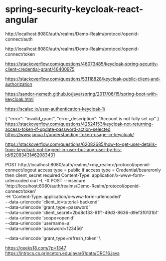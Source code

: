 # spring-security-keycloak-react-angular

http://localhost:8080/auth/realms/Demo-Realm/protocol/openid-connect/auth

http://localhost:8080/auth/realms/Demo-Realm/protocol/openid-connect/token

https://stackoverflow.com/questions/46073485/keycloak-spring-security-client-credential-grant/46400975

https://stackoverflow.com/questions/53118828/keycloak-public-client-and-authorization

https://sandor-nemeth.github.io/java/spring/2017/06/15/spring-boot-with-keycloak.html

https://scalac.io/user-authentication-keycloak-1/

{ "error": "invalid_grant", "error_description": "Account is not fully set up" }
https://stackoverflow.com/questions/42524153/keycloak-not-returning-access-token-if-update-password-action-selected
https://www.janua.fr/understanding-token-usage-in-keycloak/

https://stackoverflow.com/questions/62082685/how-to-get-user-details-from-keycloak-not-logged-in-user-but-any-user-by-his-id/62083431#62083431

POST http://localhost:8080/auth/realms/<my_realm>/protocol/openid-connect/logout
access type = public
if access type = Credential/beareronly then client_secret required
Content-Type: application/x-www-form-urlencoded
curl -L -X POST  --insecure 'http://localhost:8080/auth/realms/Demo-Realm/protocol/openid-connect/token' \
-H 'Content-Type: application/x-www-form-urlencoded' \
--data-urlencode 'client_id=tutorial-backend' \
--data-urlencode 'grant_type=password' \
--data-urlencode 'client_secret=2bd8c133-91f1-49d3-8636-d9ef3f0131b1' \
--data-urlencode 'scope=openid' \
--data-urlencode 'username=a' \
--data-urlencode 'password=123456'

--data-urlencode 'grant_type=refresh_token' \

https://geeks18.com/?p=1347
https://introcs.cs.princeton.edu/java/61data/CRC16.java
